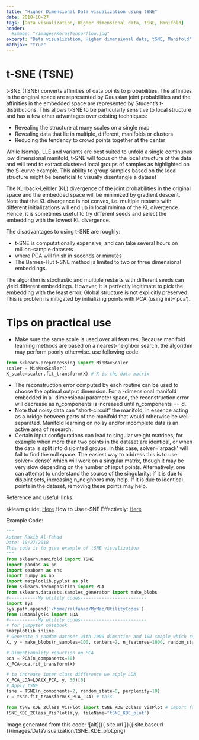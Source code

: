 ```yaml
---
title: "Higher Dimensional Data visualization using tSNE"
date: 2018-10-27
tags: [Data visualization, Higher dimensional data, tSNE, Manifold]
header:
  #image: "/images/KerasTensorflow.jpg"
excerpt: "Data visualization, Higher dimensional data, tSNE, Manifold"
mathjax: "true"
---
```

# t-SNE (TSNE)
t-SNE (TSNE) converts affinities of data points to probabilities. The affinities in the original space are represented by Gaussian joint probabilities and the affinities in the embedded space are represented by Student’s t-distributions. This allows t-SNE to be particularly sensitive to local structure and has a few other advantages over existing techniques:

- Revealing the structure at many scales on a single map
- Revealing data that lie in multiple, different, manifolds or clusters
- Reducing the tendency to crowd points together at the center

While Isomap, LLE and variants are best suited to unfold a single continuous low dimensional manifold, t-SNE will focus on the local structure of the data and will tend to extract clustered local groups of samples as highlighted on the S-curve example. This ability to group samples based on the local structure might be beneficial to visually disentangle a dataset

The Kullback-Leibler (KL) divergence of the joint probabilities in the original space and the embedded space will be minimized by gradient descent. Note that the KL divergence is not convex, i.e. multiple restarts with different initializations will end up in local minima of the KL divergence. Hence, it is sometimes useful to try different seeds and select the embedding with the lowest KL divergence.

The disadvantages to using t-SNE are roughly:

- t-SNE is computationally expensive, and can take several hours on million-sample datasets
- where PCA will finish in seconds or minutes
- The Barnes-Hut t-SNE method is limited to two or three dimensional embeddings.

The algorithm is stochastic and multiple restarts with different seeds can yield different embeddings. However, it is perfectly legitimate to pick the embedding with the least error.
Global structure is not explicitly preserved. This is problem is mitigated by initializing points with PCA (using init=’pca’).

#  Tips on practical use
- Make sure the same scale is used over all features. Because manifold learning methods are based on a nearest-neighbor search, the algorithm may perform poorly otherwise. use following code

```python
from sklearn.preprocessing import MinMaxScaler
scaler = MinMaxScaler()
X_scale=scaler.fit_transform(X) # X is the data matrix
```
- The reconstruction error computed by each routine can be used to choose the optimal output dimension. For a -dimensional manifold embedded in a -dimensional parameter space, the reconstruction error will decrease as n_components is increased until n_components == d.
- Note that noisy data can “short-circuit” the manifold, in essence acting as a bridge between parts of the manifold that would otherwise be well-separated. Manifold learning on noisy and/or incomplete data is an active area of research.
- Certain input configurations can lead to singular weight matrices, for example when more than two points in the dataset are identical, or when the data is split into disjointed groups. In this case, solver='arpack' will fail to find the null space. The easiest way to address this is to use solver='dense' which will work on a singular matrix, though it may be very slow depending on the number of input points. Alternatively, one can attempt to understand the source of the singularity: if it is due to disjoint sets, increasing n_neighbors may help. If it is due to identical points in the dataset, removing these points may help.



Reference and usefull links:

sklearn guide: [Here](http://scikit-learn.org/stable/modules/manifold.html#t-sne)
How to Use t-SNE Effectively: [Here](https://distill.pub/2016/misread-tsne/)

Example Code:
```python
"""
Author Rakib Al-Fahad
Date: 10/27/2018
This code is to give example of tSNE visualization
"""
from sklearn.manifold import TSNE
import pandas as pd
import seaborn as sns
import numpy as np
import matplotlib.pyplot as plt
from sklearn.decomposition import PCA
from sklearn.datasets.samples_generator import make_blobs
#-----------My utility codes-------------------------
import sys
sys.path.append('/home/ralfahad/MyMac/UtilityCodes')
from LDAAnalysis import LDA
#-----------My utility codes-------------------------
# for jumpyter notebook
%matplotlib inline
# Generate a random dataset with 1000 dimention and 100 smaple which represent a higher dimentional data
X, y = make_blobs(n_samples=100, centers=2, n_features=1000, random_state=0)

# Dimentionality reduction on PCA
pca = PCA(n_components=50)
X_PCA=pca.fit_transform(X)

# to increase inter class difference we apply LDA
X_PCA_LDA=LDA(X_PCA, y, 50)[0]
# Apply tSNE
tsne = TSNE(n_components=2, random_state=0, perplexity=10)
Y = tsne.fit_transform(X_PCA_LDA) # this

from tSNE_KDE_2Class_VisPlot import tSNE_KDE_2Class_VisPlot # import function from my utility
tSNE_KDE_2Class_VisPlot(Y,y, fileName="tSNE_KDE_plot")

```
Image generated from this code:
![alt]({{ site.url }}{{ site.baseurl }}/images/DataVisualization/tSNE_KDE_plot.png)
